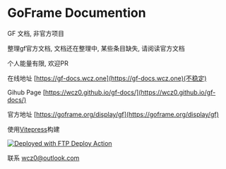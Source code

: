 # GoFrame Documention

GF 文档, 非官方项目

整理gf官方文档, 文档还在整理中, 某些条目缺失, 请阅读官方文档

个人能量有限, 欢迎PR


在线地址 [https://gf-docs.wcz.one](https://gf-docs.wcz.one)(不稳定)

Gihub Page [https://wcz0.github.io/gf-docs/](https://wcz0.github.io/gf-docs/)

官方地址 [https://goframe.org/display/gf](https://goframe.org/display/gf)

使用[Vitepress](https://vitepress.vuejs.org/ "Viteoress")构建

[<img alt="Deployed with FTP Deploy Action" src="https://img.shields.io/badge/Deployed With-FTP DEPLOY ACTION-%3CCOLOR%3E?style=for-the-badge&color=0077b6">](https://github.com/SamKirkland/FTP-Deploy-Action)


联系 [wcz0@outlook.com](mailto:wcz0@outlook.com "联系我")
